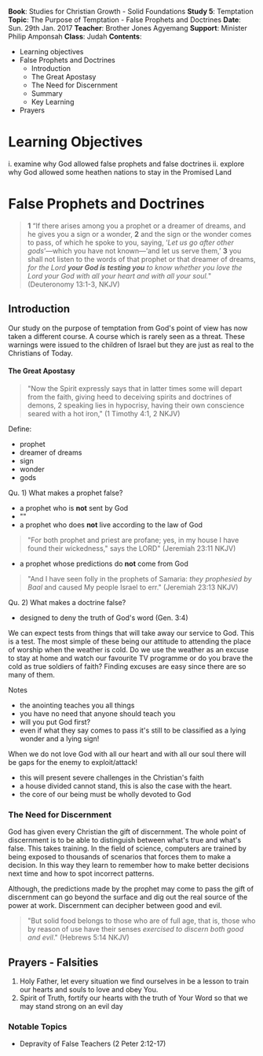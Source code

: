 **Book**: Studies for Christian Growth - Solid Foundations
**Study 5**: Temptation
**Topic**: The Purpose of Temptation - False Prophets and Doctrines
**Date**: Sun. 29th Jan. 2017
**Teacher**: Brother Jones Agyemang
**Support**: Minister Philip Amponsah
**Class**: Judah
**Contents**:

* Learning objectives
* False Prophets and Doctrines
  * Introduction
  * The Great Apostasy
  * The Need for Discernment
  * Summary
  * Key Learning
* Prayers

# Learning Objectives
 i. examine why God allowed false prophets and false doctrines
 ii. explore why God allowed some heathen nations to stay in the Promised Land

# False Prophets and Doctrines
> **1** “If there arises among you a prophet or a dreamer of dreams, and he gives you a sign or a wonder, 
**2** and the sign or the wonder comes to pass, of which he spoke to you, saying, ‘_Let us go after other gods_’—which you have not known—‘and let us serve them,’ 
**3** you shall not listen to the words of that prophet or that dreamer of dreams, _for the Lord **your God is testing you** to know whether you love the Lord your God with all your heart and with all your soul._"
(Deuteronomy 13:1-3, NKJV)

## Introduction
Our study on the purpose of temptation from God's point of view has now taken a different course. A course which is rarely seen as a threat. These warnings were issued to the children of Israel but they are just as real to the Christians of Today.







#### The Great Apostasy
> "Now the Spirit expressly says that in latter times some will depart from the faith, giving heed to deceiving spirits and doctrines of demons, 2 speaking lies in hypocrisy, having their own conscience seared with a hot iron,"
(1 Timothy 4:1, 2 NKJV)

Define:
 - prophet
 - dreamer of dreams
 - sign
 - wonder
 - gods

Qu. 1) What makes a prophet false?
 - a prophet who is **not** sent by God 
  - ""
 - a prophet who does **not** live according to the law of God
  >"For both prophet and priest are profane; yes, in my house I have found their wickedness," says the LORD" (Jeremiah 23:11 NKJV)
 - a prophet whose predictions do **not** come from God
  >"And I have seen folly in the prophets of Samaria: _they prophesied by Baal_ and caused My people Israel to err." (Jeremiah 23:13 NKJV)
 
Qu. 2) What makes a doctrine false?
 - designed to deny the truth of God's word (Gen. 3:4)

We can expect tests from things that will take away our service to God. This is a test. The most simple of these being our attitude to attending the place of worship when the weather is cold. Do we use the weather as an excuse to stay at home and watch our favourite TV programme or do you brave the cold as true soldiers of faith?
Finding excuses are easy since there are so many of them. 

Notes
 - the anointing teaches you all things
 - you have no need that anyone should teach you
 - will you put God first?
 - even if what they say comes to pass it's still to be classified as a lying wonder and a lying sign!

When we do not love God with all our heart and with all our soul there will be gaps for the enemy to exploit/attack!
- this will present severe challenges in the Christian's faith
- a house divided cannot stand, this is also the case with the heart.
- the core of our being must be wholly devoted to God 

### The Need for Discernment
God has given every Christian the gift of discernment. 
The whole point of discernment is to be able to distinguish between what's true and what's false. This takes training. In the field of science, computers are trained by being exposed to thousands of scenarios that forces them to make a decision. In this way they learn to remember how to make better decisions next time and how to spot incorrect patterns.

Although, the predictions made by the prophet may come to pass the gift of discernment can go beyond the surface and dig out the real source of the power at work. Discernment can decipher between good and evil.
>"But solid food belongs to those who are of full age, that is, those who by reason of use have their senses _exercised to discern both good and evil_."
(Hebrews 5:14 NKJV)

## Prayers - Falsities 
1. Holy Father, let every situation we find ourselves in be a lesson to train our hearts and souls to love and obey You.
2. Spirit of Truth, fortify our hearts with the truth of Your Word so that we may stand strong on an evil day

### Notable Topics
 - Depravity of False Teachers (2 Peter 2:12-17)




